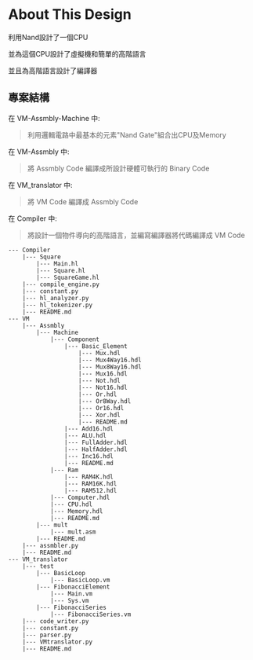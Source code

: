 # About This Design

利用Nand設計了一個CPU

並為這個CPU設計了虛擬機和簡單的高階語言

並且為高階語言設計了編譯器


## 專案結構

在 VM-Assmbly-Machine 中:

>利用邏輯電路中最基本的元素"Nand Gate"組合出CPU及Memory

在 VM-Assmbly 中:

>將 Assmbly Code 編譯成所設計硬體可執行的 Binary Code

在 VM_translator 中:

>將 VM Code 編譯成 Assmbly Code

在 Compiler 中:

>將設計一個物件導向的高階語言，並編寫編譯器將代碼編譯成 VM Code


	--- Compiler
		|--- Square
			|--- Main.hl
			|--- Square.hl
			|--- SquareGame.hl
		|--- compile_engine.py
		|--- constant.py
		|--- hl_analyzer.py
		|--- hl_tokenizer.py
		|--- README.md
	--- VM
		|--- Assmbly
			|--- Machine
				|--- Component
					|--- Basic_Element
						|--- Mux.hdl
						|--- Mux4Way16.hdl
						|--- Mux8Way16.hdl
						|--- Mux16.hdl
						|--- Not.hdl
						|--- Not16.hdl
						|--- Or.hdl
						|--- Or8Way.hdl
						|--- Or16.hdl
						|--- Xor.hdl
						|--- README.md
					|--- Add16.hdl
					|--- ALU.hdl
					|--- FullAdder.hdl
					|--- HalfAdder.hdl
					|--- Inc16.hdl
					|--- README.md
				|--- Ram
					|--- RAM4K.hdl
					|--- RAM16K.hdl
					|--- RAM512.hdl
				|--- Computer.hdl
				|--- CPU.hdl
				|--- Memory.hdl
				|--- README.md
			|--- mult
				|--- mult.asm
			|--- README.md
		|--- assmbler.py
		|--- README.md
	--- VM_translator
		|--- test
			|--- BasicLoop
				|--- BasicLoop.vm
			|--- FibonacciElement
				|--- Main.vm
				|--- Sys.vm
			|--- FibonacciSeries
				|--- FibonacciSeries.vm
		|--- code_writer.py
		|--- constant.py
		|--- parser.py
		|--- VMtranslator.py
		|--- README.md
